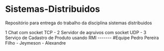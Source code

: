 # Sistemas-Distribuidos
Repositório para entrega do trabalho da disciplina sistemas distribuidos

1 Chat com socket TCP  - 
2 Servidor de aqruivos com socket UDP  - 
3 Serviço de Cadastro de Produto usando RMI  -------
#Equipe Pedro Pereira Filho  - Jeymeson - Alexandre
